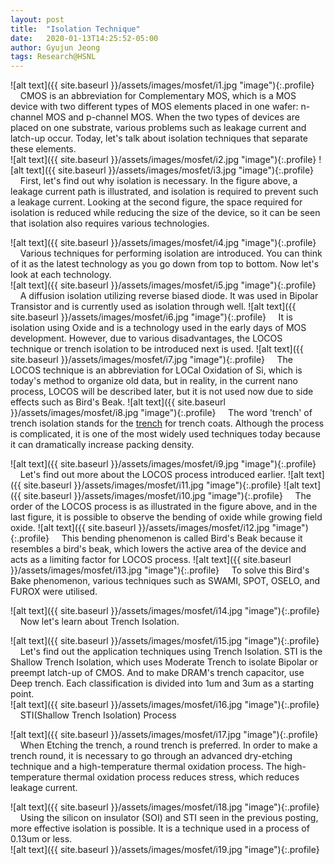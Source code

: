 ```yaml
---
layout: post
title:  "Isolation Technique"
date:   2020-01-13T14:25:52-05:00
author: Gyujun Jeong
tags: Research@HSNL
---
```

![alt text]({{ site.baseurl }}/assets/images/mosfet/i1.jpg "image"){:.profile}
&nbsp;&nbsp;&nbsp;&nbsp;CMOS is an abbreviation for Complementary MOS, which is a MOS device with two different types of MOS elements placed in one wafer: n-channel MOS and p-channel MOS. When the two types of devices are placed on one substrate, various problems such as leakage current and latch-up occur. Today, let's talk about isolation techniques that separate these elements.
<br>
![alt text]({{ site.baseurl }}/assets/images/mosfet/i2.jpg "image"){:.profile}
![alt text]({{ site.baseurl }}/assets/images/mosfet/i3.jpg "image"){:.profile}
&nbsp;&nbsp;&nbsp;&nbsp;First, let's find out why isolation is necessary. In the figure above, a leakage current path is illustrated, and isolation is required to prevent such a leakage current. Looking at the second figure, the space required for isolation is reduced while reducing the size of the device, so it can be seen that isolation also requires various technologies.
<br>

![alt text]({{ site.baseurl }}/assets/images/mosfet/i4.jpg "image"){:.profile}
&nbsp;&nbsp;&nbsp;&nbsp;Various techniques for performing isolation are introduced. You can think of it as the latest technology as you go down from top to bottom. Now let's look at each technology.
<br>
![alt text]({{ site.baseurl }}/assets/images/mosfet/i5.jpg "image"){:.profile}
&nbsp;&nbsp;&nbsp;&nbsp;A diffusion isolation utilizing reverse biased diode. It was used in Bipolar Transistor and is currently used as isolation through well.
![alt text]({{ site.baseurl }}/assets/images/mosfet/i6.jpg "image"){:.profile}
&nbsp;&nbsp;&nbsp;&nbsp;It is isolation using Oxide and is a technology used in the early days of MOS development. However, due to various disadvantages, the LOCOS technique or trench isolation to be introduced next is used.
![alt text]({{ site.baseurl }}/assets/images/mosfet/i7.jpg "image"){:.profile}
&nbsp;&nbsp;&nbsp;&nbsp;The LOCOS technique is an abbreviation for LOCal Oxidation of Si, which is today's method to organize old data, but in reality, in the current nano process, LOCOS will be described later, but it is not used now due to side effects such as Bird's Beak.
![alt text]({{ site.baseurl }}/assets/images/mosfet/i8.jpg "image"){:.profile}
&nbsp;&nbsp;&nbsp;&nbsp;The word 'trench' of trench isolation stands for the <a href="https://en.wikipedia.org/wiki/Trench">trench</a> for trench coats. Although the process is complicated, it is one of the most widely used techniques today because it can dramatically increase packing density.



![alt text]({{ site.baseurl }}/assets/images/mosfet/i9.jpg "image"){:.profile}
&nbsp;&nbsp;&nbsp;&nbsp;Let's find out more about the LOCOS process introduced earlier.
![alt text]({{ site.baseurl }}/assets/images/mosfet/i11.jpg "image"){:.profile}
![alt text]({{ site.baseurl }}/assets/images/mosfet/i10.jpg "image"){:.profile}
&nbsp;&nbsp;&nbsp;&nbsp;The order of the LOCOS process is as illustrated in the figure above, and in the last figure, it is possible to observe the bending of oxide while growing field oxide.
![alt text]({{ site.baseurl }}/assets/images/mosfet/i12.jpg "image"){:.profile}
&nbsp;&nbsp;&nbsp;&nbsp;This bending phenomenon is called Bird's Beak because it resembles a bird's beak, which lowers the active area of the device and acts as a limiting factor for LOCOS process.
![alt text]({{ site.baseurl }}/assets/images/mosfet/i13.jpg "image"){:.profile}
&nbsp;&nbsp;&nbsp;&nbsp;To solve this Bird's Bake phenomenon, various techniques such as SWAMI, SPOT, OSELO, and FUROX were utilised.



![alt text]({{ site.baseurl }}/assets/images/mosfet/i14.jpg "image"){:.profile}
&nbsp;&nbsp;&nbsp;&nbsp;Now let's learn about Trench Isolation.


![alt text]({{ site.baseurl }}/assets/images/mosfet/i15.jpg "image"){:.profile}
&nbsp;&nbsp;&nbsp;&nbsp;Let's find out the application techniques using Trench Isolation. STI is the Shallow Trench Isolation, which uses Moderate Trench to isolate Bipolar or preempt latch-up of CMOS. And to make DRAM's trench capacitor, use Deep trench. Each classification is divided into 1um and 3um as a starting point.
<br>
![alt text]({{ site.baseurl }}/assets/images/mosfet/i16.jpg "image"){:.profile}
&nbsp;&nbsp;&nbsp;&nbsp;STI(Shallow Trench Isolation) Process

![alt text]({{ site.baseurl }}/assets/images/mosfet/i17.jpg "image"){:.profile}
&nbsp;&nbsp;&nbsp;&nbsp;When Etching the trench, a round trench is preferred. In order to make a trench round, it is necessary to go through an advanced dry-etching technique and a high-temperature thermal oxidation process. The high-temperature thermal oxidation process reduces stress, which reduces leakage current.

![alt text]({{ site.baseurl }}/assets/images/mosfet/i18.jpg "image"){:.profile}
&nbsp;&nbsp;&nbsp;&nbsp;Using the silicon on insulator (SOI) and STI seen in the previous posting, more effective isolation is possible. It is a technique used in a process of 0.13um or less.
<br>
![alt text]({{ site.baseurl }}/assets/images/mosfet/i19.jpg "image"){:.profile}

